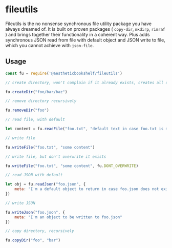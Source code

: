 # fileutils

Fileutils is the no nonsense synchronous file utility package you have always dreamed of. It is built on proven packages ( `copy-dir`, `mkdirp`, `rimraf` ) and brings together their functionality in a coherent way. Plus adds synchronous JSON read from file with default object and JSON write to file, which you cannot achieve with `json-file`.

## Usage

```Javascript
const fu = require('@aestheticbookshelf/fileutils')

// create directory, won't complain if it already exists, creates all directories in path

fu.createDir("foo/bar/baz")

// remove directory recursively

fu.removeDir("foo")

// read file, with default

let content = fu.readFile("foo.txt", "default text in case foo.txt is missing)

// write file

fu.writeFile("foo.txt", "some content")

// write file, but don't overwrite it exists

fu.writeFile("foo.txt", "some content", fu.DONT_OVERWRITE)

// read JSON with default

let obj = fu.readJson("foo.json", {
    meta: "I'm a default object to return in case foo.json does not exist"
})

// write JSON

fu.writeJson("foo.json", {
    meta: "I'm an object to be written to foo.json"
})

// copy directory, recursively

fu.copyDir("foo", "bar")
```
